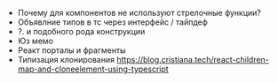 - Почему для компонентов не используют стрелочные функции?
- Объявлние типов в тс через интерфейс / тайпдеф
- ?. и подобного рода конструкции
- Юз мемо
- Реакт порталы и фрагменты
- Типизация клонирования https://blog.cristiana.tech/react-children-map-and-cloneelement-using-typescript